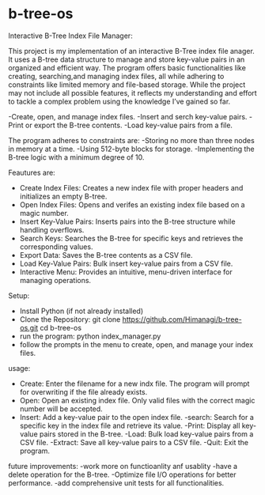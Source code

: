# b-tree-os

Interactive B-Tree Index File Manager:

This project is my implementation of an interactive B-Tree index file anager. It uses a B-tree data structure to manage and store key-value pairs in an organized and efficient way. The program offers basic functionalities like creating, searching,and managing index files, all while adhering to constraints like limited memory and file-based storage. While the project may not include all possible features, it reflects my understanding and effort to tackle a complex problem using the knowledge I’ve gained so far.

-Create, open, and manage index files.
-Insert and serch key-value pairs.
-Print or export the B-tree contents.
-Load key-value pairs from a file.

The program adheres to constraints are:
-Storing no more than three nodes in memory at a time.
-Using 512-byte blocks for storage.
-Implementing the B-tree logic with a minimum degree of 10.

Feautures are:
- Create Index Files: Creates a new index file with proper headers and initializes an empty B-tree.
- Open Index Files: Opens and verifes an existing index file based on a magic number.
- Insert Key-Value Pairs: Inserts pairs into the B-tree structure while handling overflows.
- Search Keys: Searches the B-tree for specific keys and retrieves the corresponding values.
- Export Data: Saves the B-tree contents as a CSV file.
- Load Key-Value Pairs: Bulk insert key-value pairs from a CSV file.
- Interactive Menu: Provides an intuitive, menu-driven interface for managing operations.

Setup:
- Install Python (if not already installed)
- Clone the Repository:
git clone https://github.com/Himanagi/b-tree-os.git
cd b-tree-os
- run the program: python index_manager.py
- follow the prompts in the menu to create, open, and manage your index files.

usage: 
- Create: Enter the filename for a new indx file. The program will prompt for overwriting if the file already exists.
- Open: Open an existing index file. Only valid files with the correct magic number will be accepted.
- Insert: Add a key-value pair to the open index file.
-search: Search for a specific key in the index file and retrieve its value.
-Print: Display all key-value pairs stored in the B-tree.
-Load: Bulk load key-value pairs from a CSV file.
-Extract: Save all key-value pairs to a CSV file.
-Quit: Exit the program.


future improvements:
-work more on functioanlity anf usablity
-have a delete operation for the B-tree.
-Optimize file I/O operations for better performance.
-add comprehensive unit tests for all functionalities.
